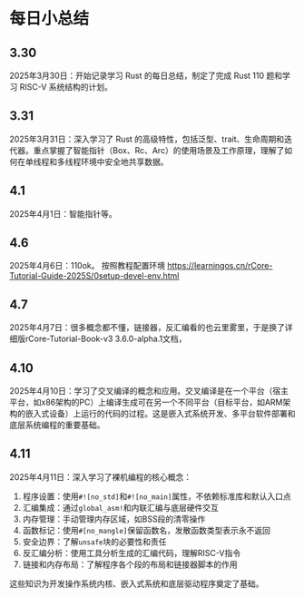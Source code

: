 # 每日小总结

## 3.30

2025年3月30日：开始记录学习 Rust 的每日总结，制定了完成 Rust 110 题和学习 RISC-V 系统结构的计划。

## 3.31

2025年3月31日：深入学习了 Rust 的高级特性，包括泛型、trait、生命周期和迭代器。重点掌握了智能指针（Box、Rc、Arc）的使用场景及工作原理，理解了如何在单线程和多线程环境中安全地共享数据。

## 4.1

2025年4月1日：智能指针等。

## 4.6

2025年4月6日：110ok。
按照教程配置环境 https://learningos.cn/rCore-Tutorial-Guide-2025S/0setup-devel-env.html

## 4.7

2025年4月7日：很多概念都不懂，链接器，反汇编看的也云里雾里，于是换了详细版rCore-Tutorial-Book-v3 3.6.0-alpha.1文档，

## 4.10

2025年4月10日：学习了交叉编译的概念和应用。交叉编译是在一个平台（宿主平台，如x86架构的PC）上编译生成可在另一个不同平台（目标平台，如ARM架构的嵌入式设备）上运行的代码的过程。这是嵌入式系统开发、多平台软件部署和底层系统编程的重要基础。

## 4.11

2025年4月11日：深入学习了裸机编程的核心概念：
1. 程序设置：使用`#![no_std]`和`#![no_main]`属性，不依赖标准库和默认入口点
2. 汇编集成：通过`global_asm!`和内联汇编与底层硬件交互
3. 内存管理：手动管理内存区域，如BSS段的清零操作
4. 函数标记：使用`#[no_mangle]`保留函数名，发散函数类型表示永不返回
5. 安全边界：了解`unsafe`块的必要性和责任
6. 反汇编分析：使用工具分析生成的汇编代码，理解RISC-V指令
7. 链接和内存布局：了解程序各个段的布局和链接器脚本的作用

这些知识为开发操作系统内核、嵌入式系统和底层驱动程序奠定了基础。